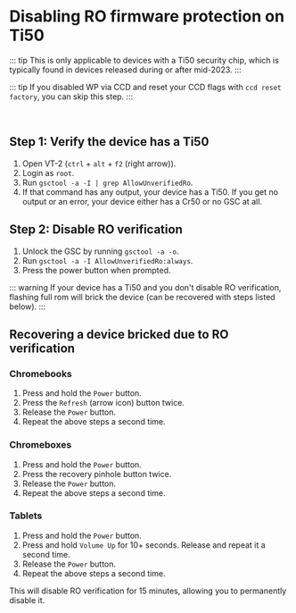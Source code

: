# Disabling RO firmware protection on Ti50

::: tip
This is only applicable to devices with a Ti50 security chip, which is typically found in devices released during or after mid-2023.
:::

::: tip
If you disabled WP via CCD and reset your CCD flags with `ccd reset factory`, you can skip this step.
:::

<br>

## Step 1: Verify the device has a Ti50

1. Open VT-2 (`ctrl` + `alt` + `f2` (right arrow)).
2. Login as `root`.
3. Run `gsctool -a -I | grep AllowUnverifiedRo`.
4. If that command has any output, your device has a Ti50. If you get no output or an error, your device either has a Cr50 or no GSC at all.

## Step 2: Disable RO verification

1. Unlock the GSC by running `gsctool -a -o`.
2. Run `gsctool -a -I AllowUnverifiedRo:always`.
3. Press the power button when prompted.

::: warning
If your device has a Ti50 and you don't disable RO verification, flashing full rom will brick the device (can be recovered with steps listed below).
:::

## Recovering a device bricked due to RO verification

### Chromebooks

1. Press and hold the `Power` button.
2. Press the `Refresh` (arrow icon) button twice.
3. Release the `Power` button.
4. Repeat the above steps a second time.

### Chromeboxes

1. Press and hold the `Power` button.
2. Press the recovery pinhole button twice.
3. Release the `Power` button.
4. Repeat the above steps a second time.

### Tablets

1. Press and hold the `Power` button.
2. Press and hold `Volume Up` for 10+ seconds. Release and repeat it a second time.
3. Release the `Power` button.
4. Repeat the above steps a second time.

This will disable RO verification for 15 minutes, allowing you to permanently disable it.
